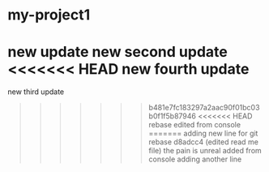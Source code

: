 # my-project1
new update
new second update
<<<<<<< HEAD
new fourth update
=======
new third update
>>>>>>> b481e7fc183297a2aac90f01bc03b0f1f5b87946
<<<<<<< HEAD
rebase edited from console
=======
adding new line for git rebase
>>>>>>> d8adcc4 (edited read me file)
the pain is unreal
added from console
adding another line
